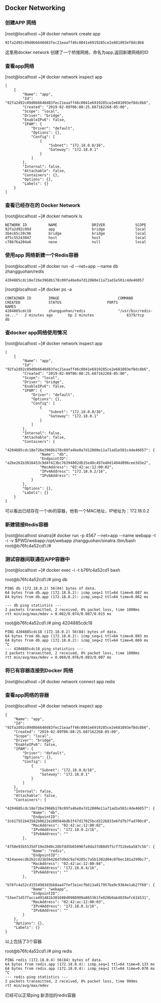 ## Docker Networking

### 创建APP 网络

[root@localhost ~]# docker network  create app

```
92fa2d92c09d0b6640d83fec21eaaff46c0041e6919285ce2e681093ef8dc8b6
```

这里用docker network 创建了一个桥接网络，命名为app,返回新建网络的ID

### 查看app网络

[root@localhost ~]# docker network  inspect app

```
[
    {
        "Name": "app",
        "Id": "92fa2d92c09d0b6640d83fec21eaaff46c0041e6919285ce2e681093ef8dc8b6",
        "Created": "2019-02-09T06:08:25.687162268-05:00",
        "Scope": "local",
        "Driver": "bridge",
        "EnableIPv6": false,
        "IPAM": {
            "Driver": "default",
            "Options": {},
            "Config": [
                {
                    "Subnet": "172.18.0.0/16",
                    "Gateway": "172.18.0.1"
                }
            ]
        },
        "Internal": false,
        "Attachable": false,
        "Containers": {},
        "Options": {},
        "Labels": {}
    }
]
```

### 查看已经存在的 Docker Network 

[root@localhost ~]# docker network ls

```
NETWORK ID          NAME                DRIVER              SCOPE
92fa2d92c09d        app                 bridge              local
3b4c65c28c96        bridge              bridge              local
df5c55243047        host                host                local
c78b76a204a6        none                null                local
```


### 使用app 网络新建一个Redis容器
[root@localhost ~]# docker run -d --net=app --name db zhangguohan/redis

``` 
4204885cdc18e726e3968b178c09fa4be0a7d12080e11a71ad1e501c4de46057

```

[root@localhost ~]# docker ps -a

```
CONTAINER ID        IMAGE                           COMMAND                  CREATED             STATUS                     PORTS                     NAMES
4204885cdc18        zhangguohan/redis               "/usr/bin/redis-se..."   2 minutes ago       Up 2 minutes               6379/tcp                  db

```


### 查docker app网络使用情况
[root@localhost ~]# docker network  inspect app

```
[
    {
        "Name": "app",
        "Id": "92fa2d92c09d0b6640d83fec21eaaff46c0041e6919285ce2e681093ef8dc8b6",
        "Created": "2019-02-09T06:08:25.687162268-05:00",
        "Scope": "local",
        "Driver": "bridge",
        "EnableIPv6": false,
        "IPAM": {
            "Driver": "default",
            "Options": {},
            "Config": [
                {
                    "Subnet": "172.18.0.0/16",
                    "Gateway": "172.18.0.1"
                }
            ]
        },
        "Internal": false,
        "Attachable": false,
        "Containers": {
            "4204885cdc18e726e3968b178c09fa4be0a7d12080e11a71ad1e501c4de46057": {
                "Name": "db",
                "EndpointID": "a2be261b3016453c9d4f413bc76394802db15e48c497e40d1404d896cee3d3e2",
                "MacAddress": "02:42:ac:12:00:02",
                "IPv4Address": "172.18.0.2/16",
                "IPv6Address": ""
            }
        },
        "Options": {},
        "Labels": {}
    }
]
```

可以看出已经存在一个db的容器，他有一个MAC地址，IP地址为：172.18.0.2



### 新建链接Redis容器

[root@localhost sinatra]# docker run -p 4567 --net=app --name webapp -t -i -v $PWD/webapp:/opt/webapp zhangguohan/sinatra  /bin/bash
root@b76fc4a52cd1:/#

### 测试容器间联通在APP容器中

[root@localhost ~]#  docker exec -i -t b76fc4a52cd1 bash

root@b76fc4a52cd1:/# ping db

```
PING db (172.18.0.2) 56(84) bytes of data.
64 bytes from db.app (172.18.0.2): icmp_seq=1 ttl=64 time=0.087 ms
64 bytes from db.app (172.18.0.2): icmp_seq=2 ttl=64 time=0.062 ms

--- db ping statistics ---
2 packets transmitted, 2 received, 0% packet loss, time 1000ms
rtt min/avg/max/mdev = 0.062/0.074/0.087/0.015 ms

```

root@b76fc4a52cd1:/# ping 4204885cdc18

```
PING 4204885cdc18 (172.18.0.2) 56(84) bytes of data.
64 bytes from db.app (172.18.0.2): icmp_seq=1 ttl=64 time=0.083 ms
64 bytes from db.app (172.18.0.2): icmp_seq=2 ttl=64 time=0.069 ms
^C
--- 4204885cdc18 ping statistics ---
2 packets transmitted, 2 received, 0% packet loss, time 1000ms
rtt min/avg/max/mdev = 0.069/0.076/0.083/0.007 ms

```

### 将已有容器连接到Docker 网络

[root@localhost ~]# docker network connect app redis 


### 查看app网络的容器

[root@localhost ~]# docker network  inspect app

    {
        "Name": "app",
        "Id": "92fa2d92c09d0b6640d83fec21eaaff46c0041e6919285ce2e681093ef8dc8b6",
        "Created": "2019-02-09T06:08:25.687162268-05:00",
        "Scope": "local",
        "Driver": "bridge",
        "EnableIPv6": false,
        "IPAM": {
            "Driver": "default",
            "Options": {},
            "Config": [
                {
                    "Subnet": "172.18.0.0/16",
                    "Gateway": "172.18.0.1"
                }
            ]
        },
        "Internal": false,
        "Attachable": false,
        "Containers": {
            "4204885cdc18e726e3968b178c09fa4be0a7d12080e11a71ad1e501c4de46057": {
                "Name": "db",
                "EndpointID": "3c617551b43582b0622e200564bdb3f47d17025bcd3226833e6fd7b7fad700c0",
                "MacAddress": "02:42:ac:12:00:02",
                "IPv4Address": "172.18.0.2/16",
                "IPv6Address": ""
            },
            "4750e93b5535df19e2040c28bfdd5b65096fa9da37d88d5f5cf7516eba587c5b": {
                "Name": "redis",
                "EndpointID": "814aeeecdb2b2cd21b56426d7d9dc9a74285c7a5b1382d04c076ec181a299bc7",
                "MacAddress": "02:42:ac:12:00:04",
                "IPv4Address": "172.18.0.4/16",
                "IPv6Address": ""
            },
            "b76fc4a52cd1554983d3bb8aa47fef3a1ecfb613a817957ba9c9364e1ab27f68": {
                "Name": "webapp",
                "EndpointID": "53ee71d57facca491481b301688d0908909a865361fe028b9ab4039afc61b531",
                "MacAddress": "02:42:ac:12:00:03",
                "IPv4Address": "172.18.0.3/16",
                "IPv6Address": ""
            }
        },
        "Options": {},
        "Labels": {}
    }


以上包括了3个容器
 
root@b76fc4a52cd1:/# ping redis

```
PING redis (172.18.0.4) 56(84) bytes of data.
64 bytes from redis.app (172.18.0.4): icmp_seq=1 ttl=64 time=0.133 ms
64 bytes from redis.app (172.18.0.4): icmp_seq=2 ttl=64 time=0.070 ms
^C
--- redis ping statistics ---
2 packets transmitted, 2 received, 0% packet loss, time 999ms
rtt min/avg/max/mdev 

```

已经可以正常ping 新添加的redis容器




 
